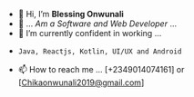 - 👋 Hi, I’m **Blessing Onwunali**
- 👀 ... _Am_ _a_ _Software_ _and_ _Web_ _Developer_ ...
- 🌱 I’m currently confident in working ...
- ```` bash
  Java, Reactjs, Kotlin, UI/UX and Android
  ````
- 📫 How to reach me ... [+2349014074161] or [Chikaonwunali2019@gmail.com]

<!---
Blessing is a ✨ special ✨ repository because its `README.md` (this file) appears on your GitHub profile.
You can click the Preview link to take a look at your changes.
--->
